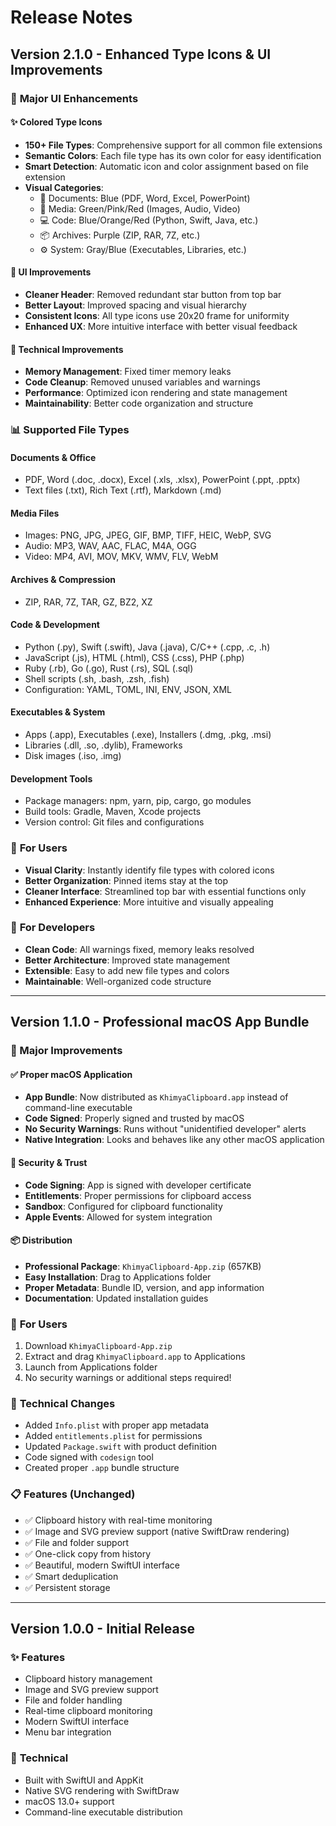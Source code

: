 # Release Notes

## Version 2.1.0 - Enhanced Type Icons & UI Improvements

### 🎨 **Major UI Enhancements**

#### ✨ **Colored Type Icons**

- **150+ File Types**: Comprehensive support for all common file extensions
- **Semantic Colors**: Each file type has its own color for easy identification
- **Smart Detection**: Automatic icon and color assignment based on file extension
- **Visual Categories**:
  - 📄 Documents: Blue (PDF, Word, Excel, PowerPoint)
  - 🎵 Media: Green/Pink/Red (Images, Audio, Video)
  - 💻 Code: Blue/Orange/Red (Python, Swift, Java, etc.)
  - 📦 Archives: Purple (ZIP, RAR, 7Z, etc.)
  - ⚙️ System: Gray/Blue (Executables, Libraries, etc.)

#### 🎯 **UI Improvements**

- **Cleaner Header**: Removed redundant star button from top bar
- **Better Layout**: Improved spacing and visual hierarchy
- **Consistent Icons**: All type icons use 20x20 frame for uniformity
- **Enhanced UX**: More intuitive interface with better visual feedback

#### 🔧 **Technical Improvements**

- **Memory Management**: Fixed timer memory leaks
- **Code Cleanup**: Removed unused variables and warnings
- **Performance**: Optimized icon rendering and state management
- **Maintainability**: Better code organization and structure

### 📊 **Supported File Types**

#### Documents & Office

- PDF, Word (.doc, .docx), Excel (.xls, .xlsx), PowerPoint (.ppt, .pptx)
- Text files (.txt), Rich Text (.rtf), Markdown (.md)

#### Media Files

- Images: PNG, JPG, JPEG, GIF, BMP, TIFF, HEIC, WebP, SVG
- Audio: MP3, WAV, AAC, FLAC, M4A, OGG
- Video: MP4, AVI, MOV, MKV, WMV, FLV, WebM

#### Archives & Compression

- ZIP, RAR, 7Z, TAR, GZ, BZ2, XZ

#### Code & Development

- Python (.py), Swift (.swift), Java (.java), C/C++ (.cpp, .c, .h)
- JavaScript (.js), HTML (.html), CSS (.css), PHP (.php)
- Ruby (.rb), Go (.go), Rust (.rs), SQL (.sql)
- Shell scripts (.sh, .bash, .zsh, .fish)
- Configuration: YAML, TOML, INI, ENV, JSON, XML

#### Executables & System

- Apps (.app), Executables (.exe), Installers (.dmg, .pkg, .msi)
- Libraries (.dll, .so, .dylib), Frameworks
- Disk images (.iso, .img)

#### Development Tools

- Package managers: npm, yarn, pip, cargo, go modules
- Build tools: Gradle, Maven, Xcode projects
- Version control: Git files and configurations

### 🚀 **For Users**

- **Visual Clarity**: Instantly identify file types with colored icons
- **Better Organization**: Pinned items stay at the top
- **Cleaner Interface**: Streamlined top bar with essential functions only
- **Enhanced Experience**: More intuitive and visually appealing

### 🔧 **For Developers**

- **Clean Code**: All warnings fixed, memory leaks resolved
- **Better Architecture**: Improved state management
- **Extensible**: Easy to add new file types and colors
- **Maintainable**: Well-organized code structure

---

## Version 1.1.0 - Professional macOS App Bundle

### 🎉 Major Improvements

#### ✅ **Proper macOS Application**

- **App Bundle**: Now distributed as `KhimyaClipboard.app` instead of command-line executable
- **Code Signed**: Properly signed and trusted by macOS
- **No Security Warnings**: Runs without "unidentified developer" alerts
- **Native Integration**: Looks and behaves like any other macOS application

#### 🔐 **Security & Trust**

- **Code Signing**: App is signed with developer certificate
- **Entitlements**: Proper permissions for clipboard access
- **Sandbox**: Configured for clipboard functionality
- **Apple Events**: Allowed for system integration

#### 📦 **Distribution**

- **Professional Package**: `KhimyaClipboard-App.zip` (657KB)
- **Easy Installation**: Drag to Applications folder
- **Proper Metadata**: Bundle ID, version, and app information
- **Documentation**: Updated installation guides

### 🚀 **For Users**

1. Download `KhimyaClipboard-App.zip`
2. Extract and drag `KhimyaClipboard.app` to Applications
3. Launch from Applications folder
4. No security warnings or additional steps required!

### 🔧 **Technical Changes**

- Added `Info.plist` with proper app metadata
- Added `entitlements.plist` for permissions
- Updated `Package.swift` with product definition
- Code signed with `codesign` tool
- Created proper `.app` bundle structure

### 📋 **Features (Unchanged)**

- ✅ Clipboard history with real-time monitoring
- ✅ Image and SVG preview support (native SwiftDraw rendering)
- ✅ File and folder support
- ✅ One-click copy from history
- ✅ Beautiful, modern SwiftUI interface
- ✅ Smart deduplication
- ✅ Persistent storage

---

## Version 1.0.0 - Initial Release

### ✨ **Features**

- Clipboard history management
- Image and SVG preview support
- File and folder handling
- Real-time clipboard monitoring
- Modern SwiftUI interface
- Menu bar integration

### 🔧 **Technical**

- Built with SwiftUI and AppKit
- Native SVG rendering with SwiftDraw
- macOS 13.0+ support
- Command-line executable distribution
